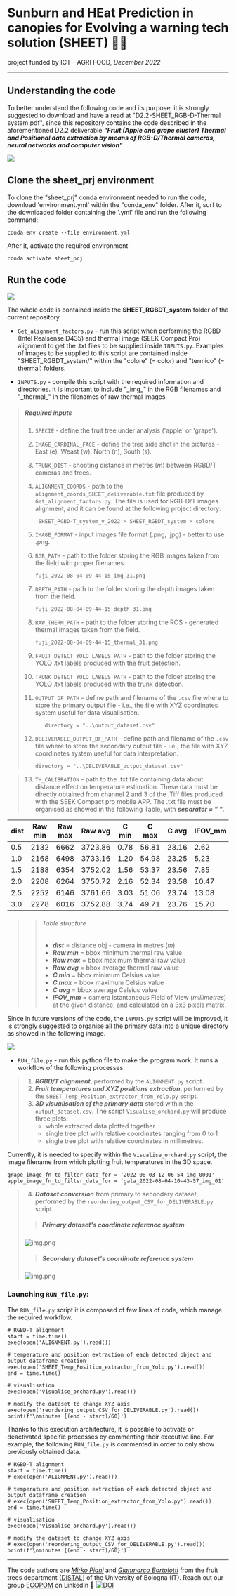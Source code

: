# Sunburn and HEat Prediction in canopies for Evolving a warning tech solution (SHEET) 🍎🍇
project funded by ICT - AGRI FOOD, *December 2022*
_______

## Understanding the code
To better understand the following code and its purpose, it is strongly suggested to download and have a read at "D2.2-SHEET_RGB-D-Thermal system.pdf", 
since this repository contains the code described in the aforementioned D2.2 deliverable ***"Fruit (Apple and grape cluster) Thermal and 
Positional data extraction by means of RGB-D/Thermal cameras, neural networks and computer vision"*** 

![](YOLO_detections_Temperatures.png)


## **Clone the sheet_prj environment**

To clone the "sheet_prj" conda environment needed to run the code, download 'environment.yml' within the "conda_env" folder. 
After it, surf to the downloaded folder containing the '.yml' file and run the following command:

    conda env create --file environment.yml

After it, activate the required environment
    
    conda activate sheet_prj


## **Run the code**

![](RGBDT_python_program.png)

The whole code is contained inside the **SHEET_RGBDT_system** folder of the current repository.

* `Get_alignment_factors.py` - run this script when performing the RGBD (Intel Realsense D435) and thermal image (SEEK 
Compact Pro) alignment to get the .txt files to be supplied inside `INPUTS.py`. Examples of images to be supplied to this 
script are contained inside "SHEET_RGBDT_system/" within the "colore" (= color) and "termico" (= thermal) folders.

* `INPUTS.py` - compile this script with the required information and directories. It is important to include "\_img\_" 
in the RGB filenames and "\_thermal\_" in the filenames of raw thermal images.

>   ##### Required inputs
>   1. `SPECIE` - define the fruit tree under analysis ('apple' or 'grape').
>   2. `IMAGE_CARDINAL_FACE` - define the tree side shot in the pictures - East (e), Weast (w), North (n), South (s).
>   3. `TRUNK_DIST` - shooting distance in metres (*m*) between RGBD/T cameras and trees.
>   4. `ALIGNMENT_COORDS` - path to the `alignment_coords_SHEET_deliverable.txt` file produced by `Get_alignment_factors.py`.
>       The file is used for RGB-D/T images alignment, and it can be found at the following project directory: 
> 
>           SHEET_RGBD-T_system_v_2022 > SHEET_RGBDT_system > colore 
> 
>   5. `IMAGE_FORMAT` - input images file format (.png, .jpg) - better to use .png.
>   6. `RGB_PATH` - path to the folder storing the RGB images taken from the field with proper filenames.
>
>          fuji_2022-08-04-09-44-15_img_31.png
> 
>   7. `DEPTH_PATH` - path to the folder storing the depth images taken from the field. 
>
>          fuji_2022-08-04-09-44-15_depth_31.png
>
>   8. `RAW_THERM_PATH` - path to the folder storing the ROS - generated thermal images taken from the field.
>
>          fuji_2022-08-04-09-44-15_thermal_31.png
>
>   9. `FRUIT_DETECT_YOLO_LABELS_PATH` - path to the folder storing the YOLO .txt labels produced with the fruit detection.
>   10. `TRUNK_DETECT_YOLO_LABELS_PATH` - path to the folder storing the YOLO .txt labels produced with the trunk detection.
>11. `OUTPUT_DF_PATH` - define path and filename of the `.csv` file where to store the primary output file - i.e., the file with XYZ coordinates system useful for data visualisation.
>       
>            directory = "..\output_dataset.csv"
> 
>   12. `DELIVERABLE_OUTPUT_DF_PATH` - define path and filename of the `.csv` file where to store the secondary output file - i.e., the file with XYZ coordinates system useful for data interpretation.
>
>           directory = "..\DELIVERABLE_output_dataset.csv"


>   13. `TH_CALIBRATION` - path to the .txt file containing data about distance effect on temperature estimation. 
>   These data must be directly obtained from channel 2 and 3 of the .Tiff files produced with the SEEK Compact pro mobile APP.
>   The .txt file must be organised as showed in the following Table, with ***separator = " "***.

| dist | Raw min | Raw max | Raw avg | C min | C max | C avg | IFOV_mm            |
|---|---|---|---------|-------|-------|-------|--------------------|
| 0.5 | 2132 | 6662 | 3723.86 | 0.78  | 56.81 | 23.16 | 2.62               |
| 1.0 | 2168 | 6498 | 3733.16 | 1.20  | 54.98 | 23.25 | 5.23               |
| 1.5 | 2188 | 6354 | 3752.02 | 1.56  | 53.37 | 23.56 | 7.85               |
| 2.0 | 2208 | 6264 | 3750.72 | 2.16  | 52.34 | 23.58 | 10.47              |
| 2.5 | 2252 | 6146 | 3761.66 | 3.03  | 51.06 | 23.74 | 13.08 |
| 3.0 | 2278 | 6016 | 3752.88 | 3.74  | 49.71 | 23.76 | 15.70 |

>> ###### Table structure
>> + ***dist*** = distance obj - camera in metres (*m*)
>> + ***Raw min*** = bbox minimum thermal raw value
>> + ***Raw max*** = bbox maximum thermal raw value
>> + ***Raw avg*** = bbox average thermal raw value
>> + ***C min*** = bbox minimum Celsius value
>> + ***C max*** = bbox maximum Celsius value
>> + ***C avg*** = bbox average Celsius value
>> + ***IFOV_mm*** = camera Istantaneous Field of View (*millimetres*) at the given distance, and calculated on a 3x3 pixels matrix.

Since in future versions of the code, the `INPUTS.py` script will be improved, it is strongly suggested to organise all 
the primary data into a unique directory as showed in the following image.

![](primary_folder_structure.png)


* `RUN_file.py` - run this python file to make the program work.
It runs a workflow of the following processes:

> 1. ***RGBD/T alignment***, performed by the `ALIGNMENT.py` script.
> 2. ***Fruit temperatures and XYZ positions extraction***, performed by the `SHEET_Temp_Position_extractor_from_Yolo.py` script.
> 3. ***3D visualisation of the primary data*** stored within the `output_dataset.csv`. The script `Visualise_orchard.py` will produce three plots:
>    - whole extracted data plotted together
>    - single tree plot with relative coordinates ranging from 0 to 1
>    - single tree plot with relative coordinates in millimetres.
> 

Currently, it is needed to specify within the `Visualise_orchard.py` script, the image filename from which plotting fruit temperatures in the 3D space.

    grape_image_fn_to_filter_data_for = '2022-08-03-12-06-54_img_0001'
    apple_image_fn_to_filter_data_for = 'gala_2022-08-04-10-43-57_img_01'
> 4. ***Dataset conversion*** from primary to secondary dataset, performed by the `reordering_output_CSV_for_DELIVERABLE.py` script.
>
>> ##### Primary dataset's coordinate reference system
> ![img.png](xyz_primary_df.png)
>> ##### Secondary dataset's coordinate reference system
> ![img.png](xyz_seconday_df.png) 


### Launching `RUN_file.py`:
The `RUN_file.py` script it is composed of few lines of code, which manage the required workflow.

    # RGBD-T alignment
    start = time.time()
    exec(open('ALIGNMENT.py').read())

    # temperature and position extraction of each detected object and output dataframe creation
    exec(open('SHEET_Temp_Position_extractor_from_Yolo.py').read())
    end = time.time()
    
    # visualisation
    exec(open('Visualise_orchard.py').read())

    # modify the dataset to change XYZ axis
    exec(open('reordering_output_CSV_for_DELIVERABLE.py').read())
    print(f'\nminutes {(end - start)/60}')


Thanks to this execution architecture, it is possible to activate or deactivated specific processes by commenting their executive line.
For example, the following `RUN_file.py` is commented in order to only show previously obtained data.

    # RGBD-T alignment
    start = time.time()
    # exec(open('ALIGNMENT.py').read())

    # temperature and position extraction of each detected object and output dataframe creation
    # exec(open('SHEET_Temp_Position_extractor_from_Yolo.py').read())
    end = time.time()
    
    # visualisation
    exec(open('Visualise_orchard.py').read())

    # modify the dataset to change XYZ axis
    # exec(open('reordering_output_CSV_for_DELIVERABLE.py').read())
    print(f'\nminutes {(end - start)/60}')
_____

The code authors are *[Mirko Piani](https://www.linkedin.com/in/mirko-piani-7b411a1a2/)* and 
*[Gianmarco Bortolotti](https://www.linkedin.com/in/gianmarco-bortolotti-a02aa8154/)* from the fruit trees department
([DISTAL](https://distal.unibo.it/en/index.html)) of the University of Bologna (IT).
Reach out our group [ECOPOM](https://www.linkedin.com/company/ecopom/?viewAsMember=true) on LinkedIn 🚀
[![DOI](https://zenodo.org/badge/589666099.svg)](https://zenodo.org/badge/latestdoi/589666099)



